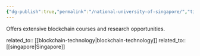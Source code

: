 ```yaml
---
{"dg-publish":true,"permalink":"/national-university-of-singapore/","title":"National University of Singapore"}
---
```



Offers extensive blockchain courses and research opportunities.

related_to:: [[blockchain-technology\|blockchain-technology]]
related_to:: [[singapore\|Singapore]]
